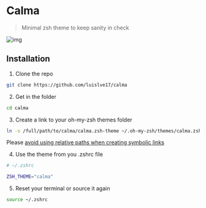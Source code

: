 # Calma

> Minimal zsh theme to keep sanity in check

![img](https://i.imgur.com/RLfFeR5.png)

## Installation

1. Clone the repo

```bash
git clone https://github.com/luislve17/calma
```

2. Get in the folder
```bash
cd calma
```

3. Create a link to your oh-my-zsh themes folder
```bash
ln -s /full/path/to/calma/calma.zsh-theme ~/.oh-my-zsh/themes/calma.zsh-theme
```
Please [avoid using relative paths when creating symbolic links](https://www.reddit.com/r/linuxquestions/comments/e6n110/comment/f9ru19l/?utm_source=share&utm_medium=web3x)

4. Use the theme from you .zshrc file
```bash
# ~/.zshrc

ZSH_THEME="calma"
```

5. Reset your terminal or source it again
```bash
source ~/.zshrc
```

